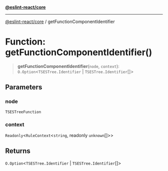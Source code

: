 [**@eslint-react/core**](../README.md)

***

[@eslint-react/core](../README.md) / getFunctionComponentIdentifier

# Function: getFunctionComponentIdentifier()

> **getFunctionComponentIdentifier**(`node`, `context`): `O.Option`\<`TSESTree.Identifier` \| `TSESTree.Identifier`[]\>

## Parameters

### node

`TSESTreeFunction`

### context

`Readonly`\<`RuleContext`\<`string`, readonly `unknown`[]\>\>

## Returns

`O.Option`\<`TSESTree.Identifier` \| `TSESTree.Identifier`[]\>
